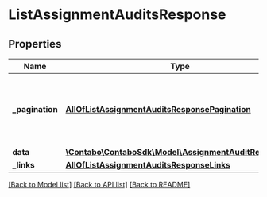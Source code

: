 # ListAssignmentAuditsResponse

## Properties
Name | Type | Description | Notes
------------ | ------------- | ------------- | -------------
**_pagination** | [**AllOfListAssignmentAuditsResponsePagination**](AllOfListAssignmentAuditsResponsePagination.md) | Data about pagination like how many results, pages, page size. | 
**data** | [**\Contabo\ContaboSdk\Model\AssignmentAuditResponse[]**](AssignmentAuditResponse.md) |  | 
**_links** | [**AllOfListAssignmentAuditsResponseLinks**](AllOfListAssignmentAuditsResponseLinks.md) |  | 

[[Back to Model list]](../../README.md#documentation-for-models) [[Back to API list]](../../README.md#documentation-for-api-endpoints) [[Back to README]](../../README.md)

